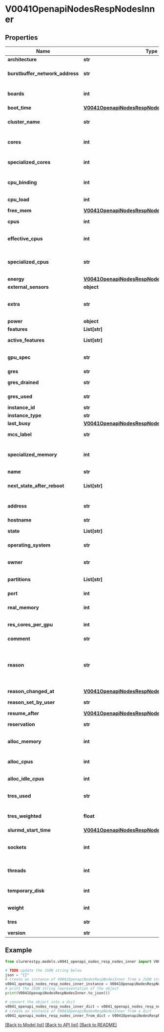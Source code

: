 # V0041OpenapiNodesRespNodesInner


## Properties

Name | Type | Description | Notes
------------ | ------------- | ------------- | -------------
**architecture** | **str** | Computer architecture | [optional]
**burstbuffer_network_address** | **str** | Alternate network path to be used for sbcast network traffic | [optional]
**boards** | **int** | Number of Baseboards in nodes with a baseboard controller | [optional]
**boot_time** | [**V0041OpenapiNodesRespNodesInnerBootTime**](V0041OpenapiNodesRespNodesInnerBootTime.md) |  | [optional]
**cluster_name** | **str** | Cluster name (only set in federated environments) | [optional]
**cores** | **int** | Number of cores in a single physical processor socket | [optional]
**specialized_cores** | **int** | Number of cores reserved for system use | [optional]
**cpu_binding** | **int** | Default method for binding tasks to allocated CPUs | [optional]
**cpu_load** | **int** | CPU load as reported by the OS | [optional]
**free_mem** | [**V0041OpenapiNodesRespNodesInnerFreeMem**](V0041OpenapiNodesRespNodesInnerFreeMem.md) |  | [optional]
**cpus** | **int** | Total CPUs, including cores and threads | [optional]
**effective_cpus** | **int** | Number of effective CPUs (excluding specialized CPUs) | [optional]
**specialized_cpus** | **str** | Abstract CPU IDs on this node reserved for exclusive use by slurmd and slurmstepd | [optional]
**energy** | [**V0041OpenapiNodesRespNodesInnerEnergy**](V0041OpenapiNodesRespNodesInnerEnergy.md) |  | [optional]
**external_sensors** | **object** |  | [optional]
**extra** | **str** | Arbitrary string used for node filtering if extra constraints are enabled | [optional]
**power** | **object** |  | [optional]
**features** | **List[str]** | Available features | [optional]
**active_features** | **List[str]** | Currently active features | [optional]
**gpu_spec** | **str** | CPU cores reserved for jobs that also use a GPU | [optional]
**gres** | **str** | Generic resources | [optional]
**gres_drained** | **str** | Drained generic resources | [optional]
**gres_used** | **str** | Generic resources currently in use | [optional]
**instance_id** | **str** | Cloud instance ID | [optional]
**instance_type** | **str** | Cloud instance type | [optional]
**last_busy** | [**V0041OpenapiNodesRespNodesInnerLastBusy**](V0041OpenapiNodesRespNodesInnerLastBusy.md) |  | [optional]
**mcs_label** | **str** | Multi-Category Security label | [optional]
**specialized_memory** | **int** | Combined memory limit, in MB, for Slurm compute node daemons | [optional]
**name** | **str** | NodeName | [optional]
**next_state_after_reboot** | **List[str]** | The state the node will be assigned after rebooting | [optional]
**address** | **str** | NodeAddr, used to establish a communication path | [optional]
**hostname** | **str** | NodeHostname | [optional]
**state** | **List[str]** | Node state(s) applicable to this node | [optional]
**operating_system** | **str** | Operating system reported by the node | [optional]
**owner** | **str** | User allowed to run jobs on this node (unset if no restriction) | [optional]
**partitions** | **List[str]** | Partitions containing this node | [optional]
**port** | **int** | TCP port number of the slurmd | [optional]
**real_memory** | **int** | Total memory in MB on the node | [optional]
**res_cores_per_gpu** | **int** | Number of CPU cores per GPU restricted to GPU jobs | [optional]
**comment** | **str** | Arbitrary comment | [optional]
**reason** | **str** | Describes why the node is in a \&quot;DOWN\&quot;, \&quot;DRAINED\&quot;, \&quot;DRAINING\&quot;, \&quot;FAILING\&quot; or \&quot;FAIL\&quot; state | [optional]
**reason_changed_at** | [**V0041OpenapiNodesRespNodesInnerReasonChangedAt**](V0041OpenapiNodesRespNodesInnerReasonChangedAt.md) |  | [optional]
**reason_set_by_user** | **str** | User who set the reason | [optional]
**resume_after** | [**V0041OpenapiNodesRespNodesInnerResumeAfter**](V0041OpenapiNodesRespNodesInnerResumeAfter.md) |  | [optional]
**reservation** | **str** | Name of reservation containing this node | [optional]
**alloc_memory** | **int** | Total memory in MB currently allocated for jobs | [optional]
**alloc_cpus** | **int** | Total number of CPUs currently allocated for jobs | [optional]
**alloc_idle_cpus** | **int** | Total number of idle CPUs | [optional]
**tres_used** | **str** | Trackable resources currently allocated for jobs | [optional]
**tres_weighted** | **float** | Weighted number of billable trackable resources allocated | [optional]
**slurmd_start_time** | [**V0041OpenapiNodesRespNodesInnerSlurmdStartTime**](V0041OpenapiNodesRespNodesInnerSlurmdStartTime.md) |  | [optional]
**sockets** | **int** | Number of physical processor sockets/chips on the node | [optional]
**threads** | **int** | Number of logical threads in a single physical core | [optional]
**temporary_disk** | **int** | Total size in MB of temporary disk storage in TmpFS | [optional]
**weight** | **int** | Weight of the node for scheduling purposes | [optional]
**tres** | **str** | Configured trackable resources | [optional]
**version** | **str** | Slurmd version | [optional]

## Example

```python
from slurmrestpy.models.v0041_openapi_nodes_resp_nodes_inner import V0041OpenapiNodesRespNodesInner

# TODO update the JSON string below
json = "{}"
# create an instance of V0041OpenapiNodesRespNodesInner from a JSON string
v0041_openapi_nodes_resp_nodes_inner_instance = V0041OpenapiNodesRespNodesInner.from_json(json)
# print the JSON string representation of the object
print(V0041OpenapiNodesRespNodesInner.to_json())

# convert the object into a dict
v0041_openapi_nodes_resp_nodes_inner_dict = v0041_openapi_nodes_resp_nodes_inner_instance.to_dict()
# create an instance of V0041OpenapiNodesRespNodesInner from a dict
v0041_openapi_nodes_resp_nodes_inner_from_dict = V0041OpenapiNodesRespNodesInner.from_dict(v0041_openapi_nodes_resp_nodes_inner_dict)
```
[[Back to Model list]](../README.md#documentation-for-models) [[Back to API list]](../README.md#documentation-for-api-endpoints) [[Back to README]](../README.md)


